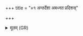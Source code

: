 +++
title = "०१ अन्तर्देशा अबध्नत प्रदिशस्"

+++
<details><summary>मूलम् (GR)</summary>

अन्तर्देशा अबध्नत  
प्रदिशस् तम् अबध्नत ।  
प्रजापतिसृष्टो मणिर्  
द्विषतो मे अधराँ अकः ॥
</details>